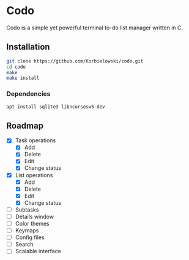 # Codo
Codo is a simple yet powerful terminal to-do list manager written in C.

## Installation

```bash
git clone https://github.com/Korbielowski/codo.git
cd codo
make
make install
```

### Dependencies
```bash
apt install sqlite3 libncursesw5-dev
```

## Roadmap

- [X] Task operations
    - [X] Add
    - [X] Delete
    - [X] Edit
    - [X] Change status
- [X] List operations
    - [X] Add
    - [X] Delete
    - [X] Edit
    - [X] Change status
- [ ] Subtasks
- [ ] Details window
- [ ] Color themes
- [ ] Keymaps
- [ ] Config files
- [ ] Search
- [ ] Scalable interface
